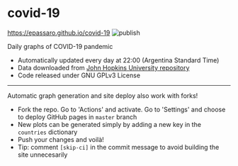 # covid-19

https://epassaro.github.io/covid-19 ![publish](https://github.com/epassaro/covid-19/workflows/publish/badge.svg)

Daily graphs of COVID-19 pandemic

- Automatically updated every day at 22:00 (Argentina Standard Time)
- Data downloaded from [John Hopkins University repository](https://github.com/CSSEGISandData/COVID-19)
- Code released under GNU GPLv3 License

---
Automatic graph generation and site deploy also work with forks!

- Fork the repo. Go to 'Actions' and activate. Go to 'Settings' and choose to deploy GitHub pages in `master` branch
- New plots can be generated simply by adding a new key in the `countries` dictionary
- Push your changes and voilà! 
- Tip: comment `[skip-ci]` in the commit message to avoid building the site unnecesarily
